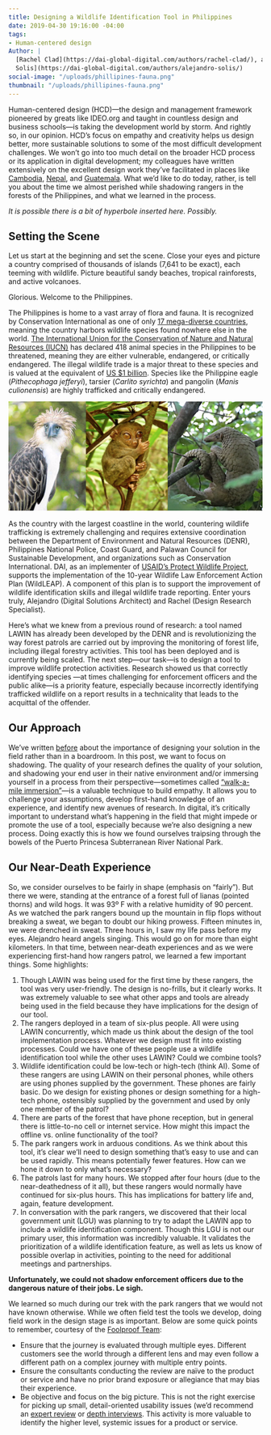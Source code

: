 ```yaml
---
title: Designing a Wildlife Identification Tool in Philippines
date: 2019-04-30 19:16:00 -04:00
tags:
- Human-centered design
Author: |
  [Rachel Clad](https://dai-global-digital.com/authors/rachel-clad/), and [Alejandro
  Solis](https://dai-global-digital.com/authors/alejandro-solis/)
social-image: "/uploads/phillipines-fauna.png"
thumbnail: "/uploads/phillipines-fauna.png"
---
```


Human-centered design (HCD)—the design and management framework pioneered by greats like IDEO.org and taught in countless design and business schools—is taking the development world by storm. And rightly so, in our opinion. HCD’s focus on empathy and creativity helps us design better, more sustainable solutions to some of the most difficult development challenges. We won’t go into too much detail on the broader HCD process or its application in digital development; my colleagues have written extensively on the excellent design work they’ve facilitated in places like [Cambodia](https://dai-global-digital.com/5-tips-for-doing-international-design-research.html), [Nepal](https://dai-global-digital.com/hcd-in-the-field-trading-counterfeit-rupees-for-real-insights.html), and [Guatemala](https://dai-global-digital.com/governance-app-guatemala.html). What we’d like to do today, rather, is tell you about the time we almost perished while shadowing rangers in the forests of the Philippines, and what we learned in the process.

*It is possible there is a bit of hyperbole inserted here. Possibly.*

## Setting the Scene

Let us start at the beginning and set the scene. Close your eyes and picture a country comprised of thousands of islands (7,641 to be exact), each teeming with wildlife. Picture beautiful sandy beaches, tropical rainforests, and active volcanoes.

Glorious. Welcome to the Philippines.

The Philippines is home to a vast array of flora and fauna. It is recognized by Conservation International as one of only [17 mega-diverse countries](http://www.biodiversitya-z.org/content/megadiverse-countries.pdf), meaning the country harbors wildlife species found nowhere else in the world. [The International Union for the Conservation of Nature and Natural Resources (IUCN)](https://www.iucn.org/) has declared 418 animal species in the Philippines to be threatened, meaning they are either vulnerable, endangered, or critically endangered. The illegal wildlife trade is a major threat to these species and is valued at the equivalent of [US $1 billion](http://pubdocs.worldbank.org/en/997621542735912298/Illegal-Wildlife-trade-brochure-ADBDENR18NovforWEB.pdf). Species like the Philippine eagle (*Pithecophaga jefferyi*), tarsier (*Carlito syrichta*) and pangolin (*Manis culionensis*) are highly trafficked and critically endangered.

![Screen Shot 2019-04-30 at 5.18.49 PM.png](/uploads/Screen%20Shot%202019-04-30%20at%205.18.49%20PM.png)

As the country with the largest coastline in the world, countering wildlife trafficking is extremely challenging and requires extensive coordination between the Department of Environment and Natural Resources (DENR), Philippines National Police, Coast Guard, and Palawan Council for Sustainable Development, and organizations such as Conservation International. DAI, as an implementer of [USAID’s Protect Wildlife Project](https://www.dai.com/our-work/projects/philippines-protect-wildlife-protect), supports the implementation of the 10-year Wildlife Law Enforcement Action Plan (WildLEAP). A component of this plan is to support the improvement of wildlife identification skills and illegal wildlife trade reporting. Enter yours truly, Alejandro (Digital Solutions Architect) and Rachel (Design Research Specialist).

Here’s what we knew from a previous round of research: a tool named LAWIN has already been developed by the DENR and is revolutionizing the way forest patrols are carried out by improving the monitoring of forest life, including illegal forestry activities. This tool has been deployed and is currently being scaled. The next step—our task—is to design a tool to improve wildlife protection activities. Research showed us that correctly identifying species —at times challenging for enforcement officers and the public alike—is a priority feature, especially because incorrectly identifying trafficked wildlife on a report results in a technicality that leads to the acquittal of the offender.

## Our Approach 

We’ve written [before](https://dai-global-digital.com/lean-design-for-development-a-practical-approach-to-human-centered-design.html) about the importance of designing your solution in the field rather than in a boardroom. In this post, we want to focus on shadowing. The quality of your research defines the quality of your solution, and shadowing your end user in their native environment and/or immersing yourself in a process from their perspective—sometimes called [“walk-a-mile immersion”](https://www.foolproof.co.uk/journal/experience-design-walk-a-mile-immersion/)—is a valuable technique to build empathy. It allows you to challenge your assumptions, develop first-hand knowledge of an experience, and identify new avenues of research. In digital, it’s critically important to understand what’s happening in the field that might impede or promote the use of a tool, especially because we’re also designing a new process. Doing exactly this is how we found ourselves traipsing through the bowels of the Puerto Princesa Subterranean River National Park.

## Our Near-Death Experience 

So, we consider ourselves to be fairly in shape (emphasis on “fairly”). But there we were, standing at the entrance of a forest full of lianas (pointed thorns) and wild hogs. It was 93º F with a relative humidity of 90 percent. As we watched the park rangers bound up the mountain in flip flops without breaking a sweat, we began to doubt our hiking prowess. Fifteen minutes in, we were drenched in sweat. Three hours in, I saw my life pass before my eyes. Alejandro heard angels singing. This would go on for more than eight kilometers. In that time, between near-death experiences and as we were experiencing first-hand how rangers patrol, we learned a few important things. Some highlights:

1. Though LAWIN was being used for the first time by these rangers, the tool was very user-friendly. The design is no-frills, but it clearly works. It was extremely valuable to see what other apps and tools are already being used in the field because they have implications for the design of our tool.
2. The rangers deployed in a team of six-plus people. All were using LAWIN concurrently, which made us think about the design of the tool implementation process. Whatever we design must fit into existing processes. Could we have one of these people use a wildlife identification tool while the other uses LAWIN? Could we combine tools?
3. Wildlife identification could be low-tech or high-tech (think AI). Some of these rangers are using LAWIN on their personal phones, while others are using phones supplied by the government. These phones are fairly basic. Do we design for existing phones or design something for a high-tech phone, ostensibly supplied by the government and used by only one member of the patrol?
4. There are parts of the forest that have phone reception, but in general there is little-to-no cell or internet service. How might this impact the offline vs. online functionality of the tool?
5. The park rangers work in arduous conditions. As we think about this tool, it’s clear we’ll need to design something that’s easy to use and can be used rapidly. This means potentially fewer features. How can we hone it down to only what’s necessary?
6. The patrols last for many hours. We stopped after four hours (due to the near-deathedness of it all), but these rangers would normally have continued for six-plus hours. This has implications for battery life and, again, feature development.
7. In conversation with the park rangers, we discovered that their local government unit (LGU) was planning to try to adapt the LAWIN app to include a wildlife identification component. Though this LGU is not our primary user, this information was incredibly valuable. It validates the prioritization of a wildlife identification feature, as well as lets us know of possible overlap in activities, pointing to the need for additional meetings and partnerships.

**Unfortunately, we could not shadow enforcement officers due to the dangerous nature of their jobs. Le sigh.**

We learned so much during our trek with the park rangers that we would not have known otherwise. While we often field test the tools we develop, doing field work in the design stage is as important. Below are some quick points to remember, courtesy of the [Foolproof Team](https://www.foolproof.co.uk/journal/experience-design-walk-a-mile-immersion/):

* Ensure that the journey is evaluated through multiple eyes. Different customers see the world through a different lens and may even follow a different path on a complex journey with multiple entry points.
* Ensure the consultants conducting the review are naïve to the product or service and have no prior brand exposure or allegiance that may bias their experience.
* Be objective and focus on the big picture. This is not the right exercise for picking up small, detail-oriented usability issues (we’d recommend an [expert review](https://www.foolproof.co.uk/journal/expert-reviews-aligning-the-organisational-promise/ "Foolproof blog post on expert reviews ") or [depth interviews](https://www.foolproof.co.uk/journal/when-to-apply-qualitative-and-quantitative-research/ "Foolproof blog 'when to apply qualitative and quantitive research "). This activity is more valuable to identify the higher level, systemic issues for a product or service.